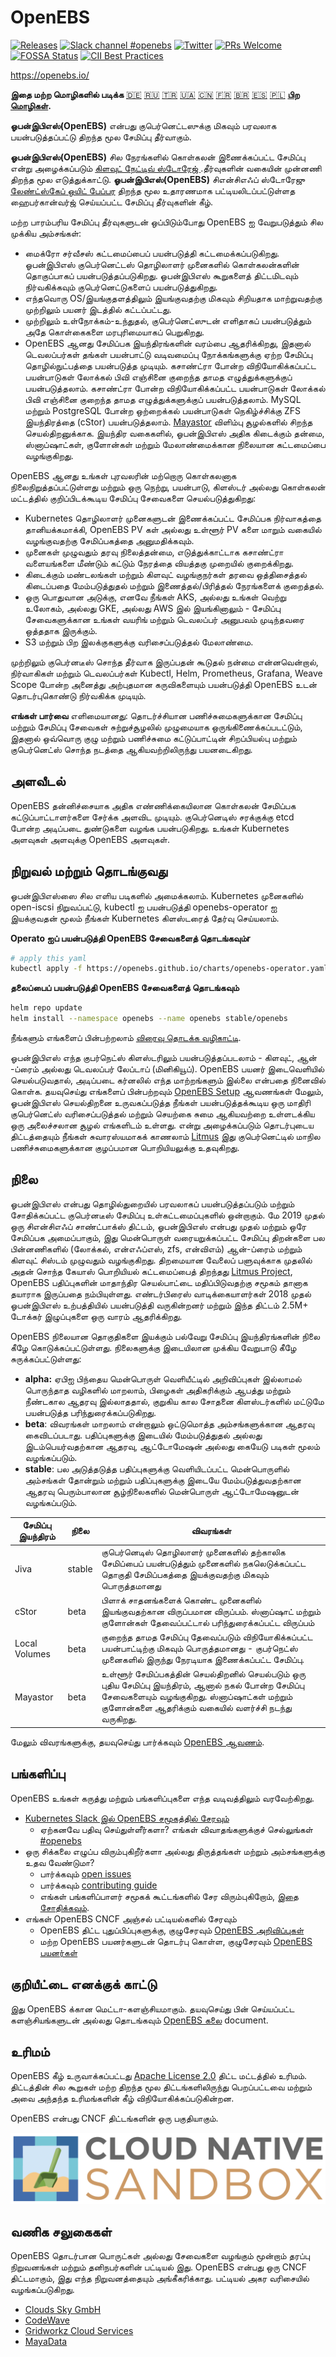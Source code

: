 # OpenEBS

[![Releases](https://img.shields.io/github/release/openebs/openebs/all.svg?style=flat-square)](https://github.com/openebs/openebs/releases)
[![Slack channel #openebs](https://img.shields.io/badge/slack-openebs-brightgreen.svg?logo=slack)](https://kubernetes.slack.com/messages/openebs)
[![Twitter](https://img.shields.io/twitter/follow/openebs.svg?style=social&label=Follow)](https://twitter.com/intent/follow?screen_name=openebs)
[![PRs Welcome](https://img.shields.io/badge/PRs-welcome-brightgreen.svg?style=flat-square)](https://github.com/openebs/openebs/blob/master/CONTRIBUTING.md)
[![FOSSA Status](https://app.fossa.com/api/projects/git%2Bgithub.com%2Fopenebs%2Fopenebs.svg?type=shield)](https://app.fossa.com/projects/git%2Bgithub.com%2Fopenebs%2Fopenebs?ref=badge_shield)
[![CII Best Practices](https://bestpractices.coreinfrastructure.org/projects/1754/badge)](https://bestpractices.coreinfrastructure.org/projects/1754)

https://openebs.io/

**இதை மற்ற மொழிகளில் படிக்க**
[🇩🇪](translations/README.de.md)	
[🇷🇺](translations/README.ru.md)	
[🇹🇷](translations/README.tr.md)	
[🇺🇦](translations/README.ua.md)	
[🇨🇳](translations/README.zh.md)	
[🇫🇷](translations/README.fr.md)
[🇧🇷](translations/README.pt-BR.md)
[🇪🇸](translations/README.es.md)
[🇵🇱](translations/README.pl.md)
**[பிற மொழிகள்](translations/#readme).**

**ஓபன்இபிஎஸ்(OpenEBS)** என்பது குபெர்னெட்டஸுக்கு மிகவும் பரவலாக பயன்படுத்தப்பட்டு திறந்த மூல சேமிப்பு தீர்வாகும்.

**ஓபன்இபிஎஸ்(OpenEBS)** சில நேரங்களில் கொள்கலன் இணைக்கப்பட்ட சேமிப்பு என்று அழைக்கப்படும்  [கிளவுட் நேட்டிவ் ஸ்டோரேஜ் ](https://www.cncf.io/blog/2018/04/19/container-attached-storage-a-primer/).தீர்வுகளின் வகையின் முன்னணி திறந்த மூல எடுத்துக்காட்டு. **ஓபன்இபிஎஸ்(OpenEBS)** சிஎன்சிஎஃப் ஸ்டோரேஜு [லேண்ட்ஸ்கேப் ஒயிட் பேப்பர](https://github.com/cncf/sig-storage/blob/master/CNCF%20Storage%20Landscape%20-%20White%20Paper.pdf) திறந்த மூல உதாரணமாக பட்டியலிடப்பட்டுள்ளத ஹைபர்கான்வர்ஜ் செய்யப்பட்ட சேமிப்பு தீர்வுகளின் கீழ்.

மற்ற பாரம்பரிய சேமிப்பு தீர்வுகளுடன் ஒப்பிடும்போது OpenEBS ஐ வேறுபடுத்தும் சில முக்கிய அம்சங்கள்:
- மைக்ரோ சர்வீசஸ் கட்டமைப்பைப் பயன்படுத்தி கட்டமைக்கப்படுகிறது. ஓபன்இபிஎஸ் குபெர்னெட்டஸ் தொழிலாளர் முனைகளில் கொள்கலன்களின் தொகுப்பாகப் பயன்படுத்தப்படுகிறது. ஓபன்இபிஎஸ் கூறுகளைத் திட்டமிடவும் நிர்வகிக்கவும் குபெர்னெட்டுகளைப் பயன்படுத்துகிறது.
- எந்தவொரு OS/இயங்குதளத்திலும் இயங்குவதற்கு மிகவும் சிறியதாக மாற்றுவதற்கு முற்றிலும் பயனர் இடத்தில் கட்டப்பட்டது.
- முற்றிலும் உள்நோக்கம்-உந்துதல், குபெர்னெட்ஸுடன் எளிதாகப் பயன்படுத்தும் அதே கொள்கைகளை மரபுரிமையாகப் பெறுகிறது.
- OpenEBS ஆனது சேமிப்பக இயந்திரங்களின் வரம்பை ஆதரிக்கிறது, இதனால் டெவலப்பர்கள் தங்கள் பயன்பாட்டு வடிவமைப்பு நோக்கங்களுக்கு ஏற்ற சேமிப்பு தொழில்நுட்பத்தை பயன்படுத்த முடியும். கசாண்ட்ரா போன்ற விநியோகிக்கப்பட்ட பயன்பாடுகள் லோக்கல் பிவி எஞ்சினை குறைந்த தாமத எழுத்துக்களுக்குப் பயன்படுத்தலாம். கசாண்ட்ரா போன்ற விநியோகிக்கப்பட்ட பயன்பாடுகள் லோக்கல் பிவி எஞ்சினை குறைந்த தாமத எழுத்துக்களுக்குப் பயன்படுத்தலாம். MySQL மற்றும் PostgreSQL போன்ற ஒற்றைக்கல் பயன்பாடுகள் நெகிழ்ச்சிக்கு ZFS இயந்திரத்தை (cStor) பயன்படுத்தலாம். [Mayastor](https://github.com/openebs/Mayastor) விளிம்பு சூழல்களில் சிறந்த செயல்திறனுக்காக. இயந்திர வகைகளில், ஓபன்இபிஎஸ் அதிக கிடைக்கும் தன்மை, ஸ்னாப்ஷாட்கள், குளோன்கள் மற்றும் மேலாண்மைக்கான நிலையான கட்டமைப்பை வழங்குகிறது.

OpenEBS ஆனது உங்கள் புரவலரின் மற்றொரு கொள்கலனாக நிலைநிறுத்தப்பட்டுள்ளது மற்றும் ஒரு நெற்று, பயன்பாடு, கிளஸ்டர் அல்லது கொள்கலன் மட்டத்தில் குறிப்பிடக்கூடிய சேமிப்பு சேவைகளை செயல்படுத்துகிறது:
- Kubernetes தொழிலாளர் முனைகளுடன் இணைக்கப்பட்ட சேமிப்பக நிர்வாகத்தை தானியக்கமாக்கி, OpenEBS PV கள் அல்லது உள்ளூர் PV களை மாறும் வகையில் வழங்குவதற்கு சேமிப்பகத்தை அனுமதிக்கவும்.
- முனைகள் முழுவதும் தரவு நிலைத்தன்மை, எடுத்துக்காட்டாக கசாண்ட்ரா வளையங்களை மீண்டும் கட்டும் நேரத்தை வியத்தகு முறையில் குறைக்கிறது.
- கிடைக்கும் மண்டலங்கள் மற்றும் கிளவுட் வழங்குநர்கள் தரவை ஒத்திசைத்தல் கிடைப்பதை மேம்படுத்துதல் மற்றும் இணைத்தல்/பிரித்தல் நேரங்களைக் குறைத்தல்.
- ஒரு பொதுவான அடுக்கு, எனவே நீங்கள் AKS, அல்லது உங்கள் வெற்று உலோகம், அல்லது GKE, அல்லது AWS இல் இயங்கினாலும் - சேமிப்பு சேவைகளுக்கான உங்கள் வயரிங் மற்றும் டெவலப்பர் அனுபவம் முடிந்தவரை ஒத்ததாக இருக்கும்.
- S3 மற்றும் பிற இலக்குகளுக்கு வரிசைப்படுத்தல் மேலாண்மை.

முற்றிலும் குபெர்னடீஸ் சொந்த தீர்வாக இருப்பதன் கூடுதல் நன்மை என்னவென்றால், நிர்வாகிகள் மற்றும் டெவலப்பர்கள் Kubectl, Helm, Prometheus, Grafana, Weave Scope போன்ற அனைத்து அற்புதமான கருவிகளையும் பயன்படுத்தி OpenEBS உடன் தொடர்புகொண்டு நிர்வகிக்க முடியும்.

**எங்கள் பார்வை** எளிமையானது: தொடர்ச்சியான பணிச்சுமைகளுக்கான சேமிப்பு மற்றும் சேமிப்பு சேவைகள் சுற்றுச்சூழலில் முழுமையாக ஒருங்கிணைக்கப்படட்டும், இதனால் ஒவ்வொரு குழு மற்றும் பணிச்சுமை கட்டுப்பாட்டின் சிறப்பியல்பு மற்றும் குபெர்னெட்ஸ் சொந்த நடத்தை ஆகியவற்றிலிருந்து பயனடைகிறது.

## அளவீடல்

OpenEBS தன்னிச்சையாக அதிக எண்ணிக்கையிலான கொள்கலன் சேமிப்பக கட்டுப்பாட்டாளர்களை சேர்க்க அளவிட முடியும். குபெர்னெடிஸ் சரக்குக்கு etcd போன்ற அடிப்படை துண்டுகளை வழங்க பயன்படுகிறது. உங்கள் Kubernetes அளவுகள் அளவுக்கு OpenEBS அளவுகள்.

## நிறுவல் மற்றும் தொடங்குவது

ஓபன்இபிஎஸ்ஸை சில எளிய படிகளில் அமைக்கலாம். Kubernetes முனைகளில் open-iscsi நிறுவப்பட்டு, kubectl ஐ பயன்படுத்தி openebs-operator ஐ இயக்குவதன் மூலம் நீங்கள் Kubernetes கிளஸ்டரைத் தேர்வு செய்யலாம்.

**Operato ஐப் பயன்படுத்தி OpenEBS சேவைகளைத் தொடங்கவும்r**
```bash
# apply this yaml
kubectl apply -f https://openebs.github.io/charts/openebs-operator.yaml
```

**தலைப்பைப் பயன்படுத்தி OpenEBS சேவைகளைத் தொடங்கவும்**
```bash
helm repo update
helm install --namespace openebs --name openebs stable/openebs
```

நீங்களும் எங்களைப் பின்பற்றலாம் [விரைவு தொடக்க வழிகாட்டி](https://docs.openebs.io/docs/overview.html).

ஓபன்இபிஎஸ் எந்த குபர்நெட்ஸ் கிளஸ்டரிலும் பயன்படுத்தப்படலாம் - கிளவுட், ஆன் -ப்ரைம் அல்லது டெவலப்பர் லேப்டாப் (மினிகியூப்). OpenEBS பயனர் இடைவெளியில் செயல்படுவதால், அடிப்படை கர்னலில் எந்த மாற்றங்களும் இல்லை என்பதை நினைவில் கொள்க.  தயவுசெய்து எங்களைப் பின்பற்றவும் [OpenEBS Setup](https://docs.openebs.io/docs/overview.html) ஆவணங்கள் மேலும், ஓபன்இபிஎஸ் செயல்திறனை உருவகப்படுத்த நீங்கள் பயன்படுத்தக்கூடிய ஒரு மாதிரி குபெர்னெட்ஸ் வரிசைப்படுத்தல் மற்றும் செயற்கை சுமை ஆகியவற்றை உள்ளடக்கிய ஒரு அலைச்சலான சூழல் எங்களிடம் உள்ளது. என்று அழைக்கப்படும் தொடர்புடைய திட்டத்தையும் நீங்கள் சுவாரஸ்யமாகக் காணலாம் [Litmus](https://litmuschaos.io) இது குபெர்னெட்டில் மாநில பணிச்சுமைகளுக்கான குழப்பமான பொறியியலுக்கு உதவுகிறது.

## நிலை

ஓபன்இபிஎஸ் என்பது தொழில்துறையில் பரவலாகப் பயன்படுத்தப்படும் மற்றும் சோதிக்கப்பட்ட குபெர்னடீஸ் சேமிப்பு உள்கட்டமைப்புகளில் ஒன்றாகும். மே 2019 முதல் ஒரு சிஎன்சிஎஃப் சாண்ட்பாக்ஸ் திட்டம், ஓபன்இபிஎஸ் என்பது முதல் மற்றும் ஒரே சேமிப்பக அமைப்பாகும், இது மென்பொருள் வரையறுக்கப்பட்ட சேமிப்பு திறன்களை பல பின்னணிகளில் (லோக்கல், என்எஃப்எஸ், zfs, என்விஎம்) ஆன்-ப்ரைம் மற்றும் கிளவுட் சிஸ்டம் முழுவதும் வழங்குகிறது. திறமையான வேலைப் பளுவுக்காக முதலில் அதன் சொந்த கேயாஸ் பொறியியல் கட்டமைப்பைத் திறந்தது [Litmus Project](https://litmuschaos.io), OpenEBS பதிப்புகளின் மாதாந்திர செயல்பாட்டை மதிப்பிடுவதற்கு சமூகம் தானாக தயாராக இருப்பதை நம்பியுள்ளது. எண்டர்பிரைஸ் வாடிக்கையாளர்கள் 2018 முதல் ஓபன்இபிஎஸ் உற்பத்தியில் பயன்படுத்தி வருகின்றனர் மற்றும் இந்த திட்டம் 2.5M+ டோக்கர் இழுப்புகளை ஒரு வாரம் ஆதரிக்கிறது.

OpenEBS நிலையான தொகுதிகளை இயக்கும் பல்வேறு சேமிப்பு இயந்திரங்களின் நிலை கீழே கொடுக்கப்பட்டுள்ளது. நிலைகளுக்கு இடையிலான முக்கிய வேறுபாடு கீழே சுருக்கப்பட்டுள்ளது:
- **alpha:** ஏபிஐ பிந்தைய மென்பொருள் வெளியீட்டில் அறிவிப்புகள் இல்லாமல் பொருந்தாத வழிகளில் மாறலாம், பிழைகள் அதிகரிக்கும் ஆபத்து மற்றும் நீண்டகால ஆதரவு இல்லாததால், குறுகிய கால சோதனை கிளஸ்டர்களில் மட்டுமே பயன்படுத்த பரிந்துரைக்கப்படுகிறது.
- **beta**: விவரங்கள் மாறலாம் என்றாலும் ஒட்டுமொத்த அம்சங்களுக்கான ஆதரவு கைவிடப்படாது. பதிப்புகளுக்கு இடையில் மேம்படுத்துதல் அல்லது இடம்பெயர்வதற்கான ஆதரவு, ஆட்டோமேஷன் அல்லது கையேடு படிகள் மூலம் வழங்கப்படும்.
- **stable**: பல அடுத்தடுத்த பதிப்புகளுக்கு வெளியிடப்பட்ட மென்பொருளில் அம்சங்கள் தோன்றும் மற்றும் பதிப்புகளுக்கு இடையே மேம்படுத்துவதற்கான ஆதரவு பெரும்பாலான சூழ்நிலைகளில் மென்பொருள் ஆட்டோமேஷனுடன் வழங்கப்படும்.


| சேமிப்பு இயந்திரம் | நிலை | விவரங்கள் |
|---|---|---|
| Jiva | stable | குபெர்னெடிஸ் தொழிலாளர் முனைகளில் தற்காலிக சேமிப்பைப் பயன்படுத்தும் முனைகளில் நகலெடுக்கப்பட்ட தொகுதி சேமிப்பகத்தை இயக்குவதற்கு மிகவும் பொருத்தமானது |
| cStor | beta | பிளாக் சாதனங்களைக் கொண்ட முனைகளில் இயங்குவதற்கான விருப்பமான விருப்பம். ஸ்னாப்ஷாட் மற்றும் குளோன்கள் தேவைப்பட்டால் பரிந்துரைக்கப்பட்ட விருப்பம் |
| Local Volumes | beta | குறைந்த தாமத சேமிப்பு தேவைப்படும் விநியோகிக்கப்பட்ட பயன்பாட்டிற்கு மிகவும் பொருத்தமானது - குபர்நெட்ஸ் முனைகளில் இருந்து நேரடியாக இணைக்கப்பட்ட சேமிப்பு. |
| Mayastor | beta | உள்ளூர் சேமிப்பகத்தின் செயல்திறனில் செயல்படும் ஒரு புதிய சேமிப்பு இயந்திரம், ஆனால் நகல் போன்ற சேமிப்பு சேவைகளையும் வழங்குகிறது. ஸ்னாப்ஷாட்கள் மற்றும் குளோன்களை ஆதரிக்கும் வகையில் வளர்ச்சி நடந்து வருகிறது. |

மேலும் விவரங்களுக்கு, தயவுசெய்து பார்க்கவும் [OpenEBS ஆவணம்](https://docs.openebs.io/docs/next/overview.html).

## பங்களிப்பு

OpenEBS உங்கள் கருத்து மற்றும் பங்களிப்புகளை எந்த வடிவத்திலும் வரவேற்கிறது.

- [Kubernetes Slack இல் OpenEBS சமூகத்தில் சேரவும்](https://kubernetes.slack.com)
  - ஏற்கனவே பதிவு செய்துள்ளீர்களா? எங்கள் விவாதங்களுக்குச் செல்லுங்கள் [#openebs](https://kubernetes.slack.com/messages/openebs/)
- ஒரு சிக்கலை எழுப்ப விரும்புகிறீர்களா அல்லது திருத்தங்கள் மற்றும் அம்சங்களுக்கு உதவ வேண்டுமா?
  - பார்க்கவும் [open issues](https://github.com/openebs/openebs/issues)
  - பார்க்கவும் [contributing guide](./CONTRIBUTING.md)
  - எங்கள் பங்களிப்பாளர் சமூகக் கூட்டங்களில் சேர விரும்புகிறோம், [இதை சோதிக்கவும்](./community/README.md).
- எங்கள் OpenEBS CNCF அஞ்சல் பட்டியல்களில் சேரவும்
  - OpenEBS திட்ட புதுப்பிப்புகளுக்கு, குழுசேரவும் [OpenEBS அறிவிப்புகள்](https://lists.cncf.io/g/cncf-openebs-announcements)
  - மற்ற OpenEBS பயனர்களுடன் தொடர்பு கொள்ள, குழுசேரவும் [OpenEBS பயனர்கள்](https://lists.cncf.io/g/cncf-openebs-users)

## குறியீட்டை எனக்குக் காட்டு

இது OpenEBS க்கான மெட்டா-களஞ்சியமாகும். தயவுசெய்து பின் செய்யப்பட்ட களஞ்சியங்களுடன் அல்லது தொடங்கவும் [OpenEBS கலை](./contribute/design/README.md) document. 

## உரிமம்

OpenEBS கீழ் உருவாக்கப்பட்டது [Apache License 2.0](https://github.com/openebs/openebs/blob/master/LICENSE) திட்ட மட்டத்தில் உரிமம். திட்டத்தின் சில கூறுகள் மற்ற திறந்த மூல திட்டங்களிலிருந்து பெறப்பட்டவை மற்றும் அவை அந்தந்த உரிமங்களின் கீழ் விநியோகிக்கப்படுகின்றன.

OpenEBS என்பது CNCF திட்டங்களின் ஒரு பகுதியாகும்.

[![CNCF Sandbox Project](https://raw.githubusercontent.com/cncf/artwork/master/other/cncf-sandbox/horizontal/color/cncf-sandbox-horizontal-color.png)](https://landscape.cncf.io/selected=open-ebs)

## வணிக சலுகைகள்

OpenEBS தொடர்பான பொருட்கள் அல்லது சேவைகளை வழங்கும் மூன்றாம் தரப்பு நிறுவனங்கள் மற்றும் தனிநபர்களின் பட்டியல் இது. OpenEBS என்பது ஒரு CNCF திட்டமாகும், இது எந்த நிறுவனத்தையும் அங்கீகரிக்காது. பட்டியல் அகர வரிசையில் வழங்கப்படுகிறது.
- [Clouds Sky GmbH](https://cloudssky.com/en/)
- [CodeWave](https://codewave.eu/)
- [Gridworkz Cloud Services](https://www.gridworkz.com/)
- [MayaData](https://mayadata.io/)
